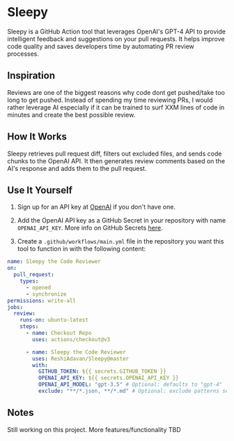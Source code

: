 # Sleepy

Sleepy is a GitHub Action tool that leverages OpenAI's GPT-4 API to provide intelligent feedback and suggestions on
your pull requests. It helps improve code quality and saves developers time by automating PR
review processes.

## Inspiration

Reviews are one of the biggest reasons why code dont get pushed/take too long to get pushed. Instead of spending my time reviewing PRs, I would rather leverage AI especially if it can be trained to surf XXM lines of code in minutes and create the best possible review.  

## How It Works

Sleepy retrieves pull request diff, filters out excluded files, and sends code chunks to
the OpenAI API. It then generates review comments based on the AI's response and adds them to the pull request.

## Use It Yourself

1. Sign up for an API key at [OpenAI](https://beta.openai.com/signup) if you don't have one.

2. Add the OpenAI API key as a GitHub Secret in your repository with name `OPENAI_API_KEY`. 
More info on GitHub Secrets [here](https://docs.github.com/en/actions/reference/encrypted-secrets).

3. Create a `.github/workflows/main.yml` file in the repository you want this tool to function in with the following content:

```yaml
name: Sleepy the Code Reviewer
on:
  pull_request:
    types:
      - opened
      - synchronize
permissions: write-all
jobs:
  review:
    runs-on: ubuntu-latest
    steps:
      - name: Checkout Repo
        uses: actions/checkout@v3

      - name: Sleepy the Code Reviewer
        uses: ReshiAdavan/Sleepy@master
        with:
          GITHUB_TOKEN: ${{ secrets.GITHUB_TOKEN }}
          OPENAI_API_KEY: ${{ secrets.OPENAI_API_KEY }}
          OPENAI_API_MODEL: "gpt-3.5" # Optional: defaults to "gpt-4"
          exclude: "**/*.json, **/*.md" # Optional: exclude patterns separated by commas
```

## Notes
Still working on this project. More features/functionality TBD
 